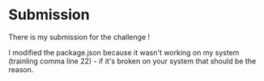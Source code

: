 # Submission

There is my submission for the challenge !

I modified the package.json because it wasn't working on my system (trainling comma line 22) - if it's broken on your system that should be the reason.
